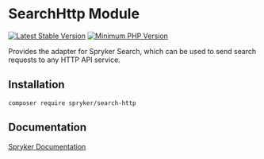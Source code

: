 # SearchHttp Module
[![Latest Stable Version](https://poser.pugx.org/spryker/search-http/v/stable.svg)](https://packagist.org/packages/spryker/search-http)
[![Minimum PHP Version](https://img.shields.io/badge/php-%3E%3D%208.0-8892BF.svg)](https://php.net/)

Provides the adapter for Spryker Search, which can be used to send search requests to any HTTP API service.

## Installation

```
composer require spryker/search-http
```

## Documentation

[Spryker Documentation](https://docs.spryker.com)
